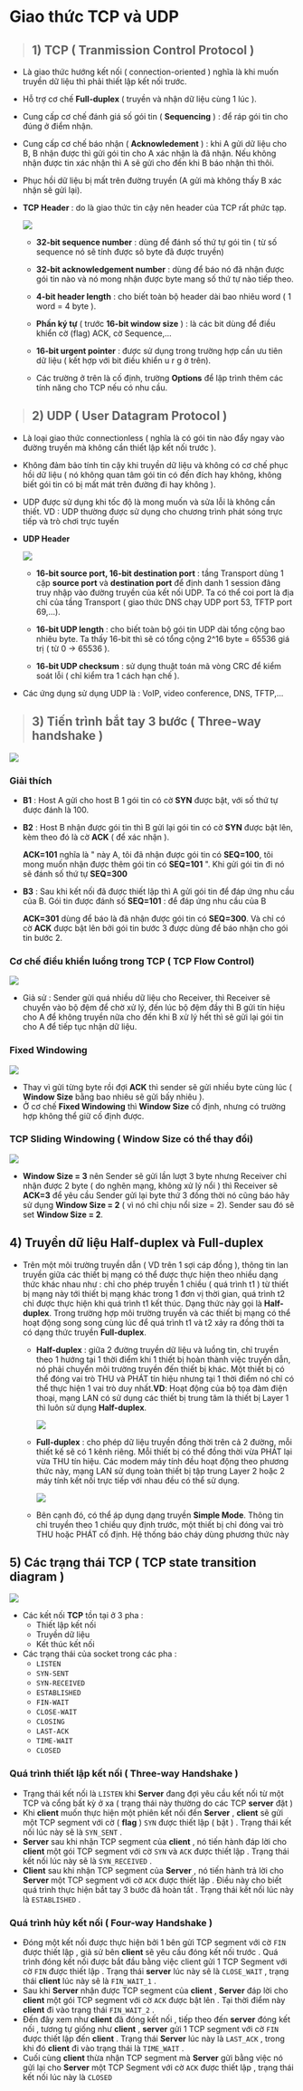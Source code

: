 # Giao thức TCP và UDP
>## **1) TCP ( Tranmission Control Protocol )**
- Là giao thức hướng kết nối ( connection-oriented ) nghĩa là khi muốn truyền dữ liệu thì phải thiết lập kết nối trước.
- Hỗ trợ cơ chế **Full-duplex** ( truyền và nhận dữ liệu cùng 1 lúc ).
- Cung cấp cơ chế đánh giá số gói tin ( **Sequencing** ) : để ráp gói tin cho đúng ở điểm nhận.
- Cung cấp cơ chế báo nhận ( **Acknowledement** ) : khi A gửi dữ liệu cho B, B nhận được thì gửi gói tin cho A xác nhận là đã nhận. Nếu không nhận được tin xác nhận thì A sẽ gửi cho đến khi B báo nhận thì thôi.
- Phục hồi dữ liệu bị mất trên đường truyền (A gửi mà không thấy B xác nhận sẽ gửi lại).
- **TCP Header** : do là giao thức tin cậy nên header của TCP rất phức tạp.

    ![](/images/ccna/4_Giao_thuc_TCP_va_UDP/1.png)

    - **32-bit sequence number** : dùng để đánh số thứ tự gói tin ( từ số sequence nó sẽ tính được sô byte đã được truyền)

    - **32-bit acknowledgement number** : dùng để báo nó đã nhận được gói tin nào và nó mong nhận được byte mang số thứ tự nào tiếp theo.

    - **4-bit header length** : cho biết toàn bộ header dài bao nhiêu word ( 1 word = 4 byte ).

    - **Phần ký tự** ( trước **16-bit window size** ) : là các bit dùng để điều khiển cờ (flag) ACK, cờ Sequence,...

    - **16-bit urgent pointer** : được sử dụng trong trường hợp cần ưu tiên dữ liệu ( kết hợp với bit điều khiển u r g ở trên).

    - Các trường ở trên là cố định, trường **Options** để lập trình thêm các tính năng cho TCP nếu có nhu cầu.

> ## **2) UDP ( User Datagram Protocol )**
- Là loại giao thức connectionless ( nghĩa là có gói tin nào đẩy ngay vào đường truyền mà không cần thiết lập kết nối trước ).
- Không đảm bảo tính tin cậy khi truyền dữ liệu và không có cơ chế phục hồi dữ liệu ( nó không quan tâm gói tin có đến đích hay không, không biết gói tin có bị mất mát trên đường đi hay không ).
- UDP được sử dụng khi tốc độ là mong muốn và sửa lỗi là không cần thiết. VD : UDP thường được sử dụng cho chương trình phát sóng trực tiếp và trò chơi trực tuyến
- **UDP Header** 

    ![](/images/ccna/4_Giao_thuc_TCP_va_UDP/2.png)

    - **16-bit source port, 16-bit destination port** : tầng Transport dùng 1 cặp **source port** và **destination port** để định danh 1 session đâng truy nhập vào đường truyền của kết nối UDP. Ta có thể coi port là địa chỉ của tầng Transport ( giao thức DNS chạy UDP port 53, TFTP port 69,...).
    
    - **16-bit UDP length** : cho biết toàn bộ gói tin UDP dài tổng cộng bao nhiêu byte. Ta thấy 16-bit thì sẽ có tổng cộng 2^16 byte = 65536 giá trị ( từ 0 -> 65536 ).

    - **16-bit UDP checksum** : sử dụng thuật toán mã vòng CRC để kiểm soát lỗi ( chỉ kiểm tra 1 cách hạn chế ).

- Các ứng dụng sử dụng UDP là : VoIP, video conference, DNS, TFTP,...
> ## **3) Tiến trình bắt tay 3 bước ( Three-way handshake )**

![](/images/ccna/4_Giao_thuc_TCP_va_UDP/3.png)

### **Giải thích**
- **B1** : Host A gửi cho host B 1 gói tin có cờ **SYN** được bật, với số thứ tự được đánh là 100.

- **B2** : Host B nhận được gói tin thì B gửi lại gói tin có cờ **SYN** được bật lên, kèm theo đó là cờ **ACK** ( để xác nhận ).

    **ACK=101** nghĩa là " này A, tôi đã nhận được gói tin có **SEQ=100**, tôi mong muốn nhận được thêm gói tin có **SEQ=101** ". Khi gửi gói tin đi nó sẽ đánh số thứ tự **SEQ=300**

- **B3** : Sau khi kết nối đã được thiết lập thì A gửi gói tin để đáp ứng nhu cầu của B.
    Gói tin được đánh số **SEQ=101** : để đáp ứng nhu cầu của B

    **ACK=301** dùng để báo là đã nhận được gói tin có **SEQ=300**. Và chỉ có cờ **ACK** được bật lên bởi gói tin bước 3 được dùng để báo nhận cho gói tin bước 2.

### **Cơ chế điều khiển luồng trong TCP ( TCP Flow Control)**

![](/images/ccna/4_Giao_thuc_TCP_va_UDP/4.jpg)

- Giả sử : Sender gửi quá nhiều dữ liệu cho Receiver, thì Receiver sẽ chuyển vào bộ đệm để chờ xử lý, đến lúc bộ đệm đầy thì B gửi tín hiệu cho A để không truyền nữa cho đến khi B xử lý hết thì sẽ gửi lại gói tin cho A để tiếp tục nhận dữ liệu.
### **Fixed Windowing**

![](/images/ccna/4_Giao_thuc_TCP_va_UDP/5.jpg)

- Thay vì gửi từng byte rồi đợi **ACK** thì sender sẽ gửi nhiều byte cùng lúc ( **Window Size** bằng bao nhiêu sẽ gửi bấy nhiêu ).
- Ở cơ chế **Fixed Windowing** thì **Window Size** cố định, nhưng có trường hợp không thể giữ cố định được.
### **TCP Sliding Windowing ( Window Size có thể thay đổi)**

![](/images/ccna/4_Giao_thuc_TCP_va_UDP/6.jpg)

- **Window Size = 3** nên Sender sẽ gửi lần lượt 3 byte nhưng Receiver chỉ nhận được 2 byte ( do nghẽn mạng, không xử lý nổi ) thì Receiver sẽ **ACK=3** để yêu cầu Sender gửi lại byte thứ 3 đồng thời nó cũng báo hãy sử dụng **Window Size = 2** ( vì nó chỉ chịu nổi size = 2). Sender sau đó sẽ set **Window Size = 2**.
## **4) Truyền dữ liệu Half-duplex và Full-duplex**
- Trên một môi trường truyền dẫn ( VD trên 1 sợi cáp đồng ), thông tin lan truyền giữa các thiết bị mạng có thể được thực hiện theo nhiều dạng thức khác nhau như : chỉ cho phép truyền 1 chiều ( quá trình t1 ) từ thiết bị mạng này tới thiết bị mạng khác trong 1 đơn vị thời gian, quá trình t2 chỉ được thực hiện khi quá trình t1 kết thúc. Dạng thức này gọi là **Half-duplex**. Trong trường hợp môi trường truyền và các thiết bị mạng có thể hoạt động song song cùng lúc để quá trình t1 và t2 xảy ra đồng thời ta có dạng thức truyền **Full-duplex**.

    - **Half-duplex** : giữa 2 đường truyền dữ liệu và luồng tin, chỉ truyền theo 1 hướng tại 1 thời điểm khi 1 thiết bị hoàn thành việc truyền dẫn, nó phải chuyển môi trường truyền đến thiết bị khác. Một thiết bị có thể đóng vai trò THU và PHÁT tín hiệu nhưng tại 1 thời điểm nó chỉ có thể thực hiện 1 vai trò duy nhất.**VD**: Hoạt động của bộ tọa đàm điện thoại, mạng LAN có sử dụng các thiết bị trung tâm là thiết bị Layer 1 thì luôn sử dụng **Half-duplex**.
    
        ![](/images/ccna/4_Giao_thuc_TCP_va_UDP/8.png)
    - **Full-duplex** : cho phép dữ liệu truyền đồng thời trên cả 2 đường, mỗi thiết kế sẽ có 1 kênh riêng. Mỗi thiết bị có thể đồng thời vừa PHÁT lại vừa THU tín hiệu. Các modem máy tính đều hoạt động theo phương thức này, mạng LAN sử dụng toàn thiết bị tập trung Layer 2 hoặc 2 máy tính kết nối trực tiếp với nhau đều có thể sử dụng.

        ![](/images/ccna/4_Giao_thuc_TCP_va_UDP/7.png)

    - Bên cạnh đó, có thể áp dụng dạng truyền **Simple Mode**. Thông tin chỉ truyền theo 1 chiều quy định trước, một thiết bị chỉ đóng vai trò THU hoặc PHÁT cố định. Hệ thống báo cháy dùng phương thức này

## **5) Các trạng thái TCP ( TCP state transition diagram )**
<img src=https://i.imgur.com/DGhpH5d.jpg>

- Các kết nối **TCP** tồn tại ở 3 pha :
    - Thiết lập kết nối
    - Truyền dữ liệu
    - Kết thúc kết nối
- Các trạng thái của socket trong các pha :
    - `LISTEN`
    - `SYN-SENT`
    - `SYN-RECEIVED`
    - `ESTABLISHED`
    - `FIN-WAIT`
    - `CLOSE-WAIT`
    - `CLOSING`
    - `LAST-ACK`
    - `TIME-WAIT`
    - `CLOSED`
### **Quá trình thiết lập kết nối ( Three-way Handshake )**
- Trạng thái kết nối là `LISTEN` khi **Server** đang đợi yêu cầu kết nối từ một TCP và cổng bất kỳ ở xa ( trạng thái này thường do các TCP **server** đặt )
- Khi **client** muốn thực hiện một phiên kết nối đến **Server** , **client** sẽ gửi một TCP segment với cờ ( **flag** ) `SYN` được thiết lập ( bật ) . Trạng thái kết nối lúc này sẽ là `SYN_SENT` .
- **Server** sau khi nhận TCP segment của **client** , nó tiến hành đáp lời cho **client** một gói TCP segment với cờ `SYN` và `ACK` được thiết lập . Trạng thái kết nối lúc này sẽ là `SYN_RECEIVED` .
- **Client** sau khi nhận TCP segment của **Server** , nó tiến hành trả lời cho **Server** một TCP segment với cờ `ACK` được thiết lập . Điều này cho biết quá trình thực hiện bắt tay 3 bước đã hoàn tất . Trạng thái kết nối lúc này là `ESTABLISHED` .
### **Quá trình hủy kết nối ( Four-way Handshake )**
- Đóng một kết nối được thực hiện bởi 1 bên gửi TCP segment với cờ `FIN` được thiết lập , giả sử bên **client** sẽ yêu cầu đóng kết nối trước . Quá trình đóng kết nối được bắt đầu bằng việc client gửi 1 TCP Segment với cờ `FIN` được thiết lập . Trạng thái **server** lúc này sẽ là `CLOSE_WAIT` , trạng thái **client** lúc này sẽ là `FIN_WAIT_1` .
- Sau khi **Server** nhận được TCP segment của **client** , **Server** đáp lời cho **client** một gói TCP segment với cờ `ACK` được bật lên . Tại thời điểm này **client** đi vào trạng thái `FIN_WAIT_2` . 
- Đến đây xem như **client** đã đóng kết nối , tiếp theo đến **server** đóng kết nối , tương tự giống như **client** , **server** gửi 1 TCP segment với cờ `FIN` được thiết lập đến **client** . Trạng thái **Server** lúc này là `LAST_ACK` , trong khi đó **client** đi vào trạng thái là `TIME_WAIT` .
- Cuối cùng **client** thừa nhận TCP segment mà **Server** gửi bằng việc nó gửi lại cho **Server** một TCP Segment với cờ `ACK` được thiết lập , trạng thái kết nối lúc này là `CLOSED`

